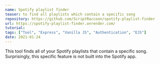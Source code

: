 ```yaml
---
name: Spotify playlist finder
teaser: to find all playlists which contain a specific song
repository: https://github.com/ScriptRaccoon/spotify-playlist-finder
url: https://spotify-playlist-finder.onrender.com/
tutorial:
tags: ["Tool", "Express", "Vanilla JS", "Authentication", "EJS"]
date: 2021-01-24
---
```


This tool finds all of your Spotify playlists that contain a specific song. Surprisingly, this specific feature is not built into the Spotify app.
